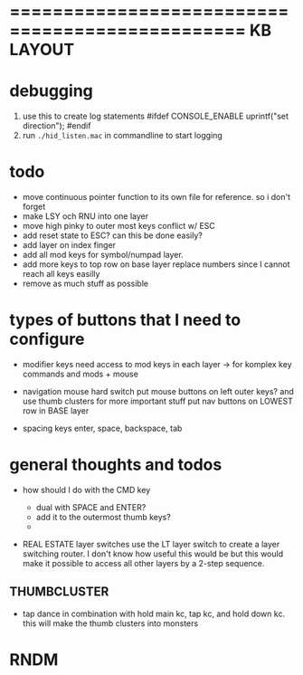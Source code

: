 ================================================
KB LAYOUT
================================================


debugging
================================================

1. use this to create log statements
  #ifdef CONSOLE_ENABLE
      uprintf("set direction");
  #endif
2. run `./hid_listen.mac` in commandline to start logging




todo
================================================

- move continuous pointer function to its own file for reference. so i don't forget
- make LSY och RNU into one layer
- move high pinky to outer most keys
    conflict w/ ESC
- add reset state to ESC?
    can this be done easily?
- add layer on index finger
- add all mod keys for symbol/numpad layer.
- add more keys to top row on base layer
  replace numbers since I cannot reach all keys easilly
- remove as much stuff as possible

# types of buttons that I need to configure

  - modifier keys
      need access to mod keys in each layer -> for komplex key commands and mods + mouse

  - navigation
      mouse hard switch
      put mouse buttons on left outer keys?
        and use thumb clusters for more important stuff
      put nav buttons on LOWEST row in BASE layer

  - spacing keys
      enter, space, backspace, tab


# general thoughts and todos

- how should I do with the CMD key
    * dual with SPACE and ENTER?
    * add it to the outermost thumb keys?
    *

- REAL ESTATE layer switches
    use the LT layer switch to create a layer switching router.
      I don't know how useful this would be but this would make it possible to access all other layers
        by a 2-step sequence.

## THUMBCLUSTER
  - tap dance in combination with hold
      main kc, tap kc, and hold down kc.
        this will make the thumb clusters into monsters


RNDM
====================================



